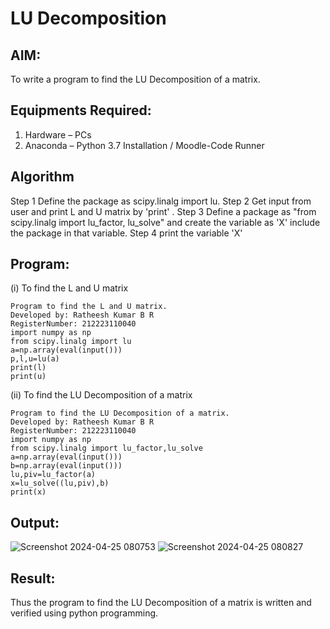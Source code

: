 # LU Decomposition 

## AIM:
To write a program to find the LU Decomposition of a matrix.

## Equipments Required:
1. Hardware – PCs
2. Anaconda – Python 3.7 Installation / Moodle-Code Runner

## Algorithm
Step 1
Define the package as scipy.linalg import lu.
Step 2
Get input from user and print L and U matrix by 'print' .
Step 3
Define a package as "from scipy.linalg import lu_factor, lu_solve" and create the variable as 'X' include the package in that variable.
Step 4
print the variable 'X'

## Program:
(i) To find the L and U matrix
```
Program to find the L and U matrix.
Developed by: Ratheesh Kumar B R 
RegisterNumber: 212223110040
import numpy as np
from scipy.linalg import lu
a=np.array(eval(input()))
p,l,u=lu(a)
print(l)
print(u)
```
(ii) To find the LU Decomposition of a matrix
```
Program to find the LU Decomposition of a matrix.
Developed by: Ratheesh Kumar B R
RegisterNumber: 212223110040
import numpy as np
from scipy.linalg import lu_factor,lu_solve
a=np.array(eval(input()))
b=np.array(eval(input()))
lu,piv=lu_factor(a)
x=lu_solve((lu,piv),b)
print(x)
```

## Output:
![Screenshot 2024-04-25 080753](https://github.com/Ratheesh28/LU-Decomposition/assets/138849186/3aa429da-14d3-4099-bacc-9e93fec72e20)
![Screenshot 2024-04-25 080827](https://github.com/Ratheesh28/LU-Decomposition/assets/138849186/ac45072f-50e2-4a04-b2ee-2c3c9b56c8b9)



## Result:
Thus the program to find the LU Decomposition of a matrix is written and verified using python programming.

